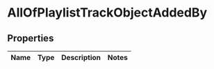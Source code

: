 # AllOfPlaylistTrackObjectAddedBy

## Properties
Name | Type | Description | Notes
------------ | ------------- | ------------- | -------------
